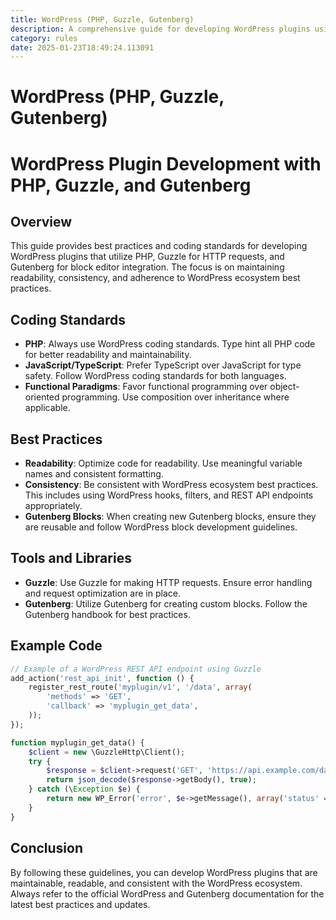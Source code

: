 ```yaml
---
title: WordPress (PHP, Guzzle, Gutenberg)
description: A comprehensive guide for developing WordPress plugins using PHP, Guzzle for HTTP requests, and Gutenberg for block editor integration. Follow best practices for coding standards, type hinting, and functional programming paradigms.
category: rules
date: 2025-01-23T18:49:24.113091
---
```



# WordPress (PHP, Guzzle, Gutenberg)

# WordPress Plugin Development with PHP, Guzzle, and Gutenberg

## Overview
This guide provides best practices and coding standards for developing WordPress plugins that utilize PHP, Guzzle for HTTP requests, and Gutenberg for block editor integration. The focus is on maintaining readability, consistency, and adherence to WordPress ecosystem best practices.

## Coding Standards
- **PHP**: Always use WordPress coding standards. Type hint all PHP code for better readability and maintainability.
- **JavaScript/TypeScript**: Prefer TypeScript over JavaScript for type safety. Follow WordPress coding standards for both languages.
- **Functional Paradigms**: Favor functional programming over object-oriented programming. Use composition over inheritance where applicable.

## Best Practices
- **Readability**: Optimize code for readability. Use meaningful variable names and consistent formatting.
- **Consistency**: Be consistent with WordPress ecosystem best practices. This includes using WordPress hooks, filters, and REST API endpoints appropriately.
- **Gutenberg Blocks**: When creating new Gutenberg blocks, ensure they are reusable and follow WordPress block development guidelines.

## Tools and Libraries
- **Guzzle**: Use Guzzle for making HTTP requests. Ensure error handling and request optimization are in place.
- **Gutenberg**: Utilize Gutenberg for creating custom blocks. Follow the Gutenberg handbook for best practices.

## Example Code
```php
// Example of a WordPress REST API endpoint using Guzzle
add_action('rest_api_init', function () {
    register_rest_route('myplugin/v1', '/data', array(
        'methods' => 'GET',
        'callback' => 'myplugin_get_data',
    ));
});

function myplugin_get_data() {
    $client = new \GuzzleHttp\Client();
    try {
        $response = $client->request('GET', 'https://api.example.com/data');
        return json_decode($response->getBody(), true);
    } catch (\Exception $e) {
        return new WP_Error('error', $e->getMessage(), array('status' => 500));
    }
}
```

## Conclusion
By following these guidelines, you can develop WordPress plugins that are maintainable, readable, and consistent with the WordPress ecosystem. Always refer to the official WordPress and Gutenberg documentation for the latest best practices and updates.
